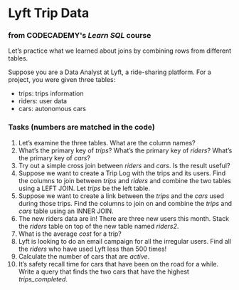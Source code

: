 # Lyft Trip Data
### from CODECADEMY's *Learn SQL* course

Let’s practice what we learned about joins by combining rows from different tables.

Suppose you are a Data Analyst at Lyft, a ride-sharing platform. For a project, you were given three tables:

- trips: trips information
- riders: user data
- cars: autonomous cars

### Tasks (numbers are matched in the code)

1. Let’s examine the three tables. What are the column names?
2. What’s the primary key of *trips*? What’s the primary key of *riders*? What’s the primary key of *cars*?
3. Try out a simple cross join between *riders* and *cars*. Is the result useful?
4. Suppose we want to create a Trip Log with the trips and its users. Find the columns to join between *trips* and *riders* and combine the two tables using a LEFT JOIN. Let *trips* be the left table.
5. Suppose we want to create a link between the *trips* and the *cars* used during those trips. Find the columns to join on and combine the *trips* and *cars* table using an INNER JOIN.
6. The new riders data are in! There are three new users this month. Stack the *riders* table on top of the new table named *riders2*.
7. What is the average *cost* for a trip?
8. Lyft is looking to do an email campaign for all the irregular users. Find all the *riders* who have used Lyft less than 500 times!
9. Calculate the number of cars that are *active*.
10. It’s safety recall time for cars that have been on the road for a while. Write a query that finds the two cars that have the highest *trips_completed*.

